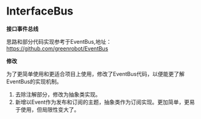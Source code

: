 # InterfaceBus
**接口事件总线**

思路和部分代码实现参考于EventBus,地址：https://github.com/greenrobot/EventBus

**修改**

为了更简单使用和更适合项目上使用，修改了EventBus代码，以便能更了解EventBus的实现机制。
1. 去除注解部分，修改为抽象类实现。
2. 新增以Event作为发布和订阅的主题，抽象类作为订阅实现。更加简单，更易于使用，但局限性变大了。
